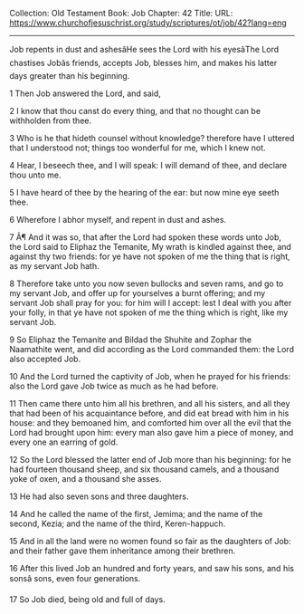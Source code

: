 Collection: Old Testament
Book: Job
Chapter: 42
Title: 
URL: https://www.churchofjesuschrist.org/study/scriptures/ot/job/42?lang=eng

---

Job repents in dust and ashesâHe sees the Lord with his eyesâThe Lord chastises Jobâs friends, accepts Job, blesses him, and makes his latter days greater than his beginning.

1 Then Job answered the Lord, and said,

2 I know that thou canst do every thing, and that no thought can be withholden from thee.

3 Who is he that hideth counsel without knowledge? therefore have I uttered that I understood not; things too wonderful for me, which I knew not.

4 Hear, I beseech thee, and I will speak: I will demand of thee, and declare thou unto me.

5 I have heard of thee by the hearing of the ear: but now mine eye seeth thee.

6 Wherefore I abhor myself, and repent in dust and ashes.

7 Â¶ And it was so, that after the Lord had spoken these words unto Job, the Lord said to Eliphaz the Temanite, My wrath is kindled against thee, and against thy two friends: for ye have not spoken of me the thing that is right, as my servant Job hath.

8 Therefore take unto you now seven bullocks and seven rams, and go to my servant Job, and offer up for yourselves a burnt offering; and my servant Job shall pray for you: for him will I accept: lest I deal with you after your folly, in that ye have not spoken of me the thing which is right, like my servant Job.

9 So Eliphaz the Temanite and Bildad the Shuhite and Zophar the Naamathite went, and did according as the Lord commanded them: the Lord also accepted Job.

10 And the Lord turned the captivity of Job, when he prayed for his friends: also the Lord gave Job twice as much as he had before.

11 Then came there unto him all his brethren, and all his sisters, and all they that had been of his acquaintance before, and did eat bread with him in his house: and they bemoaned him, and comforted him over all the evil that the Lord had brought upon him: every man also gave him a piece of money, and every one an earring of gold.

12 So the Lord blessed the latter end of Job more than his beginning: for he had fourteen thousand sheep, and six thousand camels, and a thousand yoke of oxen, and a thousand she asses.

13 He had also seven sons and three daughters.

14 And he called the name of the first, Jemima; and the name of the second, Kezia; and the name of the third, Keren-happuch.

15 And in all the land were no women found so fair as the daughters of Job: and their father gave them inheritance among their brethren.

16 After this lived Job an hundred and forty years, and saw his sons, and his sonsâ sons, even four generations.

17 So Job died, being old and full of days.
